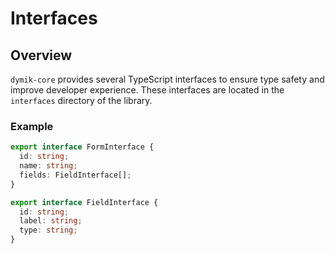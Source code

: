 # Interfaces

## Overview

`dymik-core` provides several TypeScript interfaces to ensure type safety and improve developer experience. These interfaces are located in the `interfaces` directory of the library.

### Example

```typescript
export interface FormInterface {
  id: string;
  name: string;
  fields: FieldInterface[];
}

export interface FieldInterface {
  id: string;
  label: string;
  type: string;
}
```